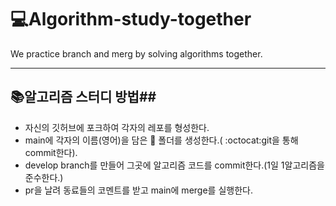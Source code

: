 # 💻Algorithm-study-together
<p>We practice branch and merg by solving algorithms together.</p>

---


## 📚알고리즘 스터디 방법##

<ul>
   <li>자신의 깃허브에 포크하여 각자의 레포를 형성한다.</li>
   <li>main에 각자의 이름(영어)을 담은 💾 폴더를 생성한다.( :octocat:git을 통해 commit한다).</li>
   <li>develop branch를 만들어 그곳에 알고리즘 코드를 commit한다.(1일 1알고리즘을 준수한다.)</li>
   <li>pr을 날려 동료들의 코멘트를 받고 main에 merge를 실행한다.</li>   
</ul>

<br>

  


